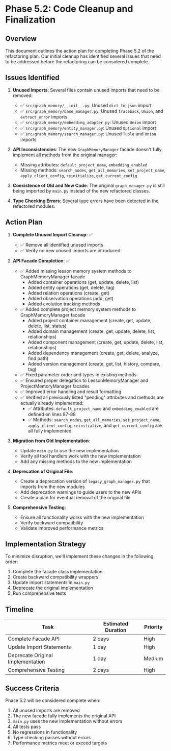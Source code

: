 # Phase 5.2: Code Cleanup and Finalization

## Overview

This document outlines the action plan for completing Phase 5.2 of the refactoring plan. Our initial cleanup has identified several issues that need to be addressed before the refactoring can be considered complete.

## Issues Identified

1. **Unused Imports**: Several files contain unused imports that need to be removed:
   - ✅ `src/graph_memory/__init__.py`: Unused `dict_to_json` import
   - ✅ `src/graph_memory/base_manager.py`: Unused `traceback`, `Union`, and `extract_error` imports
   - ✅ `src/graph_memory/embedding_adapter.py`: Unused `Union` import
   - ✅ `src/graph_memory/entity_manager.py`: Unused `Optional` import
   - ✅ `src/graph_memory/search_manager.py`: Unused `Tuple` and `Union` imports

2. **API Inconsistencies**: The new `GraphMemoryManager` facade doesn't fully implement all methods from the original manager:
   - Missing attributes: `default_project_name`, `embedding_enabled`
   - Missing methods: `search_nodes`, `get_all_memories`, `set_project_name`, `apply_client_config`, `reinitialize`, `get_current_config`

3. **Coexistence of Old and New Code**: The original `graph_manager.py` is still being imported by `main.py` instead of the new refactored classes.

4. **Type Checking Errors**: Several type errors have been detected in the refactored modules.

## Action Plan

1. **Complete Unused Import Cleanup**: ✅
   - ✅ Remove all identified unused imports
   - ✅ Verify no new unused imports are introduced

2. **API Facade Completion**: ✅
   - ✅ Added missing lesson memory system methods to GraphMemoryManager facade
      - Added container operations (get, update, delete, list)
      - Added entity operations (get, delete, tag)
      - Added relation operations (create, get)
      - Added observation operations (add, get)
      - Added evolution tracking methods
   - ✅ Added complete project memory system methods to GraphMemoryManager facade
      - Added project container management (create, get, update, delete, list, status)
      - Added domain management (create, get, update, delete, list, relationships)
      - Added component management (create, get, update, delete, list, relationships)
      - Added dependency management (create, get, delete, analyze, find path)
      - Added version management (create, get, list, history, compare, tag)
   - ✅ Fixed parameter order and types in existing methods
   - ✅ Ensured proper delegation to LessonMemoryManager and ProjectMemoryManager facades
   - ✅ Improved error handling and result formatting
   - ✅ Verified all previously listed "pending" attributes and methods are actually already implemented:
      - ✅ Attributes: `default_project_name` and `embedding_enabled` are defined on lines 87-88
      - ✅ Methods: `search_nodes`, `get_all_memories`, `set_project_name`, `apply_client_config`, `reinitialize`, and `get_current_config` are all fully implemented

3. **Migration from Old Implementation**:
   - Update `main.py` to use the new implementation
   - Verify all tool handlers work with the new implementation
   - Add any missing methods to the new implementation

4. **Deprecation of Original File**:
   - Create a deprecation version of `legacy_graph_manager.py` that imports from the new modules
   - Add deprecation warnings to guide users to the new APIs
   - Create a plan for eventual removal of the original file

5. **Comprehensive Testing**:
   - Ensure all functionality works with the new implementation
   - Verify backward compatibility
   - Validate improved performance metrics

## Implementation Strategy

To minimize disruption, we'll implement these changes in the following order:

1. Complete the facade class implementation
2. Create backward compatibility wrappers
3. Update import statements in `main.py`
4. Deprecate the original implementation
5. Run comprehensive tests

## Timeline

| Task | Estimated Duration | Priority |
|------|-------------------|----------|
| Complete Facade API | 2 days | High |
| Update Import Statements | 1 day | High |
| Deprecate Original Implementation | 1 day | Medium |
| Comprehensive Testing | 2 days | High |

## Success Criteria

Phase 5.2 will be considered complete when:

1. All unused imports are removed
2. The new facade fully implements the original API
3. `main.py` uses the new implementation without errors
4. All tests pass
5. No regressions in functionality
6. Type checking passes without errors
7. Performance metrics meet or exceed targets 